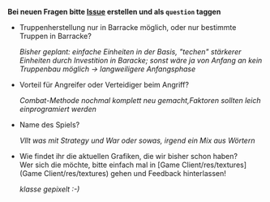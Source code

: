 __Bei neuen Fragen bitte [Issue](https://github.com/GymDon-P-Q11Info-13-15/game-client/issues) erstellen und als `question` taggen__

* Truppenherstellung nur in Barracke möglich, oder nur bestimmte Truppen in Barracke?

  *Bisher geplant: einfache Einheiten in der Basis, "techen" stärkerer Einheiten durch Investition in Baracke;
sonst wäre ja von Anfang an kein Truppenbau möglich -> langweiligere Anfangsphase*

* Vorteil für Angreifer oder Verteidiger beim Angriff?

  *Combat-Methode nochmal komplett neu gemacht,Faktoren sollten leich einprogramiert werden*

* Name des Spiels?

  *Vllt was mit Strategy und War oder sowas, irgend ein Mix aus Wörtern*

* Wie findet ihr die aktuellen Grafiken, die wir bisher schon haben?<br>
  Wer sich die möchte, bitte einfach mal in [Game Client/res/textures](Game Client/res/textures) gehen und Feedback hinterlassen!

  *klasse gepixelt :-)*

